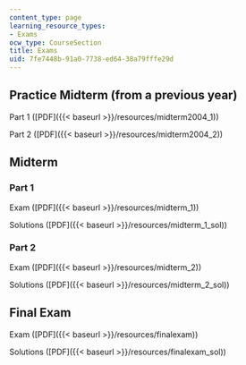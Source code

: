 ```yaml
---
content_type: page
learning_resource_types:
- Exams
ocw_type: CourseSection
title: Exams
uid: 7fe7448b-91a0-7738-ed64-38a79fffe29d
---
```


Practice Midterm (from a previous year)
---------------------------------------

Part 1 ([PDF]({{< baseurl >}}/resources/midterm2004_1))

Part 2 ([PDF]({{< baseurl >}}/resources/midterm2004_2))

Midterm
-------

### Part 1

Exam ([PDF]({{< baseurl >}}/resources/midterm_1))

Solutions ([PDF]({{< baseurl >}}/resources/midterm_1_sol))

### Part 2

Exam ([PDF]({{< baseurl >}}/resources/midterm_2))

Solutions ([PDF]({{< baseurl >}}/resources/midterm_2_sol))

Final Exam
----------

Exam ([PDF]({{< baseurl >}}/resources/finalexam))

Solutions ([PDF]({{< baseurl >}}/resources/finalexam_sol))